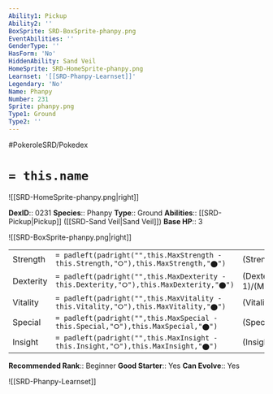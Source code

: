```yaml
---
Ability1: Pickup
Ability2: ''
BoxSprite: SRD-BoxSprite-phanpy.png
EventAbilities: ''
GenderType: ''
HasForm: 'No'
HiddenAbility: Sand Veil
HomeSprite: SRD-HomeSprite-phanpy.png
Learnset: '[[SRD-Phanpy-Learnset]]'
Legendary: 'No'
Name: Phanpy
Number: 231
Sprite: phanpy.png
Type1: Ground
Type2: ''
---
```


#PokeroleSRD/Pokedex

# `= this.name`

![[SRD-HomeSprite-phanpy.png|right]]

**DexID**:: 0231
**Species**:: Phanpy
**Type**:: Ground
**Abilities**:: [[SRD-Pickup|Pickup]] ([[SRD-Sand Veil|Sand Veil]])
**Base HP**:: 3

![[SRD-BoxSprite-phanpy.png|right]]

|           |                                                                                        |                                          |
| --------- | -------------------------------------------------------------------------------------- | ---------------------------------------- |
| Strength  | `= padleft(padright("",this.MaxStrength - this.Strength,"⭘"),this.MaxStrength,"⬤")`    | (Strength::2)/(MaxStrength::4)   |
| Dexterity | `= padleft(padright("",this.MaxDexterity - this.Dexterity,"⭘"),this.MaxDexterity,"⬤")` | (Dexterity:: 1)/(MaxDexterity::3) |
| Vitality  | `= padleft(padright("",this.MaxVitality - this.Vitality,"⭘"),this.MaxVitality,"⬤")`    | (Vitality::2)/(MaxVitality::4)   |
| Special   | `= padleft(padright("",this.MaxSpecial - this.Special,"⭘"),this.MaxSpecial,"⬤")`       | (Special::1)/(MaxSpecial::3)     |
| Insight   | `= padleft(padright("",this.MaxInsight - this.Insight,"⭘"),this.MaxInsight,"⬤")`       | (Insight::1)/(MaxInsight::3)     |

**Recommended Rank**:: Beginner
**Good Starter**:: Yes
**Can Evolve**:: Yes

![[SRD-Phanpy-Learnset]]